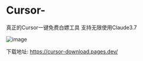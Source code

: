 # Cursor-
真正的Cursor一键免费白嫖工具 支持无限使用Claude3.7

![image](https://github.com/user-attachments/assets/7d7b1c5d-99d5-4f30-a06b-cc4153f95473)

下载地址:
https://cursor-download.pages.dev/


